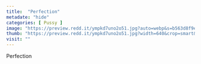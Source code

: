 ```yaml
---
title:  "Perfection"
metadate: "hide"
categories: [ Pussy ]
image: "https://preview.redd.it/ympkd7uno2o51.jpg?auto=webp&s=b563d8f9e087ef62c027f176157ea16691e14f0f"
thumb: "https://preview.redd.it/ympkd7uno2o51.jpg?width=640&crop=smart&auto=webp&s=d99e7b5a512159f2d42c7003817c32a93873e271"
visit: ""
---
```

Perfection
